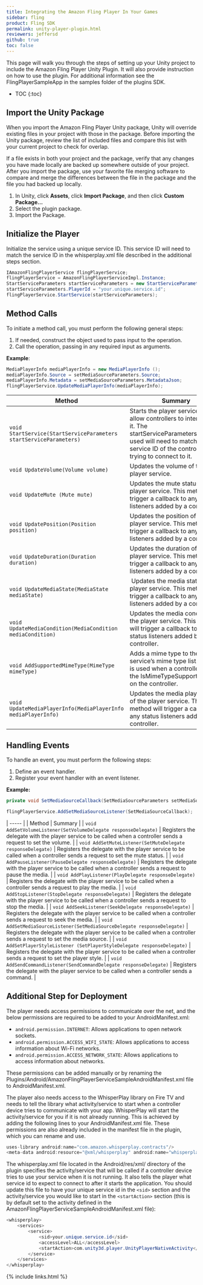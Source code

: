 ```yaml
---
title: Integrating the Amazon Fling Player In Your Games
sidebar: fling
product: Fling SDK
permalink: unity-player-plugin.html
reviewers: jeffersd
github: true
toc: false
---
```


This page will walk you through the steps of setting up your Unity project to include the Amazon Fling Player Unity Plugin. It will also provide instruction on how to use the plugin. For additional information see the FlingPlayerSampleApp in the samples folder of the plugins SDK.

* TOC
{:toc}

## Import the Unity Package

When you import the Amazon Fling Player Unity package, Unity will override existing files in your project with those in the package. Before importing the Unity package, review the list of included files and compare this list with your current project to check for overlap.

If a file exists in both your project and the package, verify that any changes you have made locally are backed up somewhere outside of your project. After you import the package, use your favorite file merging software to compare and merge the differences between the file in the package and the file you had backed up locally.

1.  In Unity, click **Assets**, click **Import Package**, and then click **Custom Package…**  
2.  Select the plugin package.  
3.  Import the Package.

## Initialize the Player

Initialize the service using a unique service ID. This service ID will need to match the service ID in the whisperplay.xml file described in the additional steps section.

```java
IAmazonFlingPlayerService flingPlayerService;
flingPlayerService = AmazonFlingPlayerServiceImpl.Instance;
StartServiceParameters startServiceParameters = new StartServiceParameters();
startServiceParameters.PlayerId = "your.unique.service.id";
flingPlayerService.StartService(startServiceParameters);
```

## Method Calls

To initiate a method call, you must perform the following general steps:

1.  If needed, construct the object used to pass input to the operation.
2.  Call the operation, passing in any required input as arguments.

**Example**:

```java
MediaPlayerInfo mediaPlayerInfo = new MediaPlayerInfo ();
mediaPlayerInfo.Source = setMediaSourceParameters.Source;
mediaPlayerInfo.Metadata = setMediaSourceParameters.MetadataJson;
flingPlayerService.UpdateMediaPlayerInfo(mediaPlayerInfo);
```

| Method | Summary |
|------|---------|
| `void StartService(StartServiceParameters startServiceParameters)` | Starts the player service to allow controllers to interact with it. The startServiceParameters.PlayerID used will need to match the service ID of the controller trying to connect to it. |
| `void UpdateVolume(Volume volume)` | Updates the volume of the player service. |
| `void UpdateMute (Mute mute)`| Updates the mute status of the player service. This method will trigger a callback to any status listeners added by a controller.|
| `void UpdatePosition(Position position)` | Updates the position of the player service. This method will trigger a callback to any status listeners added by a controller.|
| `void UpdateDuration(Duration duration)`| Updates the duration of the player service. This method will trigger a callback to any status listeners added by a controller. |
| `void UpdateMediaState(MediaState mediaState)` |  Updates the media state of the player service. This method will trigger a callback to any status listeners added by a controller. |
| `void UpdateMediaCondition(MediaCondition mediaCondition)` | Updates the media condition of the player service. This method will trigger a callback to any status listeners added by a controller. |
| `void AddSupportedMimeType(MimeType mimeType)` | Adds a mime type to the player service’s mime type list. The list is used when a controller calls the IsMimeTypeSupported() API on the controller. |
| `void UpdateMediaPlayerInfo(MediaPlayerInfo mediaPlayerInfo)`| Updates the media player info of the player service. This method will trigger a callback to any status listeners added by a controller. |

## Handling Events

To handle an event, you must perform the following steps:

1.  Define an event handler.
2.  Register your event handler with an event listener.

**Example:**

```java
private void SetMediaSourceCallback(SetMediaSourceParameters setMediaSourceParameters) {}

flingPlayerService.AddSetMediaSourceListener(SetMediaSourceCallback);
```

| ----- |
| Method |  Summary |
|  `void AddSetVolumeListener(SetVolumeDelegate responseDelegate)` |   Registers the delegate with the player service to be called when a controller sends a request to set the volume. |
|  `void AddSetMuteListener(SetMuteDelegate responseDelegate)` |   Registers the delegate with the player service to be called when a controller sends a request to set the mute status. |
|  `void AddPauseListener(PauseDelegate responseDelegate)` |   Registers the delegate with the player service to be called when a controller sends a request to pause the media. |
|  `void AddPlayListener(PlayDelegate responseDelegate)` |   Registers the delegate with the player service to be called when a controller sends a request to play the media. |
|  `void AddStopListener(StopDelegate responseDelegate)` |   Registers the delegate with the player service to be called when a controller sends a request to stop the media. |
|  `void AddSeekListener(SeekDelegate responseDelegate)` |   Registers the delegate with the player service to be called when a controller sends a request to seek the media. |
|  `void AddSetMediaSourceListener(SetMediaSourceDelegate responseDelegate)` |   Registers the delegate with the player service to be called when a controller sends a request to set the media source. |
|  `void AddSetPlayerStyleListener (SetPlayerStyleDelegate responseDelegate)` |   Registers the delegate with the player service to be called when a controller sends a request to set the player style. |
|  `void AddSendCommandListener(SendCommandDelegate responseDelegate)` |   Registers the delegate with the player service to be called when a controller sends a command. |  

## Additional Step for Deployment

The player needs access permissions to communicate over the net, and the below permissions are required to be added to your AndroidManifest.xml:

*  `android.permission.INTERNET`: Allows applications to open network sockets.
*  `android.permission.ACCESS_WIFI_STATE`: Allows applications to access information about Wi-Fi networks.
*  `android.permission.ACCESS_NETWORK_STATE`: Allows applications to access information about networks.

These permissions can be added manually or by renaming the Plugins/Android/AmazonFlingPlayerServiceSampleAndroidManifest.xml file to AndroidManifest.xml.

The player also needs access to the WhisperPlay library on Fire TV and needs to tell the library what activity/service to start when a controller device tries to communicate with your app. WhisperPlay will start the activity/service for you if it is not already running. This is achieved by adding the following lines to your AndroidManifest.xml file. These permissions are also already included in the manifest file in the plugin, which you can rename and use.

```java
uses-library android:name="com.amazon.whisperplay.contracts"/>
<meta-data android:resource="@xml/whisperplay" android:name="whisperplay"/>
```

The whisperplay.xml file located in the Android/res/xml/ directory of the plugin specifies the activity/service that will be called if a controller device tries to use your service when it is not running. It also tells the player what service id to expect to connect to after it starts the application. You should update this file to have your unique service id in the `<sid>` section and the activity/service you would like to start in the `<startAction>` section (this is by default set to the activity defined in the AmazonFlingPlayerServiceSampleAndroidManifest.xml file):

```java
<whisperplay>
    <services>
        <service>
            <sid>your.unique.service.id</sid>
            <accessLevel>ALL</accessLevel>
            <startAction>com.unity3d.player.UnityPlayerNativeActivity</startAction>
        </service>
    </services>
</whisperplay>
```

{% include links.html %}
